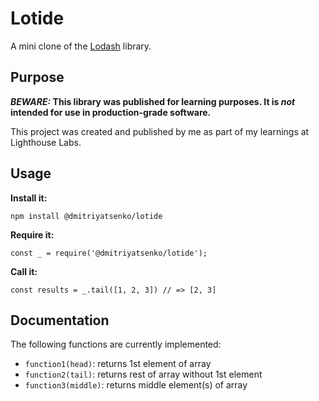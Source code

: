 # Lotide

A mini clone of the [Lodash](https://lodash.com) library.

## Purpose

**_BEWARE:_ This library was published for learning purposes. It is _not_ intended for use in production-grade software.**

This project was created and published by me as part of my learnings at Lighthouse Labs. 

## Usage

**Install it:**

`npm install @dmitriyatsenko/lotide`

**Require it:**

`const _ = require('@dmitriyatsenko/lotide');`

**Call it:**

`const results = _.tail([1, 2, 3]) // => [2, 3]`

## Documentation

The following functions are currently implemented:

* `function1(head)`: returns 1st element of array
* `function2(tail)`: returns rest of array without 1st element
* `function3(middle)`: returns middle element(s) of array